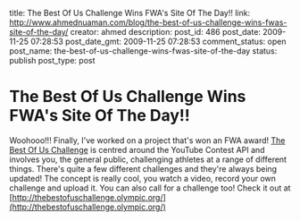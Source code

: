 title: The Best Of Us Challenge Wins FWA's Site Of The Day!!
link: http://www.ahmednuaman.com/blog/the-best-of-us-challenge-wins-fwas-site-of-the-day/
creator: ahmed
description: 
post_id: 486
post_date: 2009-11-25 07:28:53
post_date_gmt: 2009-11-25 07:28:53
comment_status: open
post_name: the-best-of-us-challenge-wins-fwas-site-of-the-day
status: publish
post_type: post

# The Best Of Us Challenge Wins FWA's Site Of The Day!!

Woohooo!!! Finally, I've worked on a project that's won an FWA award! [The Best Of Us Challenge](http://thebestofuschallenge.olympic.org/) is centred around the YouTube Contest API and involves you, the general public, challenging athletes at a range of different things. There's quite a few different challenges and they're always being updated! The concept is really cool, you watch a video, record your own challenge and upload it. You can also call for a challenge too! Check it out at [http://thebestofuschallenge.olympic.org/](http://thebestofuschallenge.olympic.org/)